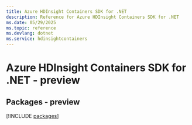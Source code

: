 ```yaml
---
title: Azure HDInsight Containers SDK for .NET
description: Reference for Azure HDInsight Containers SDK for .NET
ms.date: 05/29/2025
ms.topic: reference
ms.devlang: dotnet
ms.service: hdinsightcontainers
---
```

# Azure HDInsight Containers SDK for .NET - preview
## Packages - preview
[!INCLUDE [packages](hdinsight-containers-index.md)]
